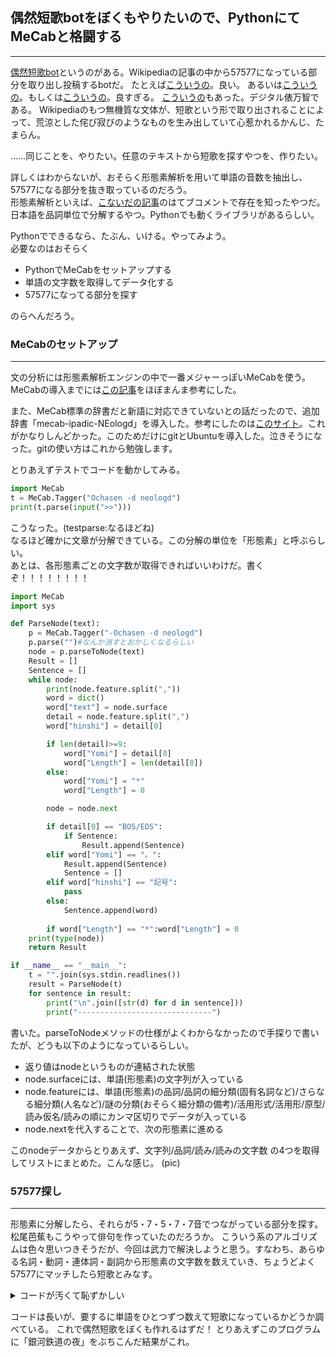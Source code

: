 ## 偶然短歌botをぼくもやりたいので、PythonにてMeCabと格闘する
---
[偶然短歌bot](https://twitter.com/g57577)というのがある。Wikipediaの記事の中から57577になっている部分を取り出し投稿するbotだ。
たとえば[こういうの](https://twitter.com/g57577/status/550141727835967488?ref_src=twsrc%5Etfw%7Ctwcamp%5Etweetembed%7Ctwterm%5E550141727835967488&ref_url=https%3A%2F%2Fwww.huffingtonpost.jp%2F2015%2F01%2F18%2Fwikipedia-tanka_n_6497840.html)。良い。
あるいは[こういうの](https://twitter.com/g57577/status/1148140241531875329)。もしくは[こういうの](https://twitter.com/g57577/status/1142054780019335168)。良すぎる。
[こういうの](https://twitter.com/g57577/status/1145256221265543169)もあった。デジタル俵万智である。
Wikipediaのもつ無機質な文体が、短歌という形で取り出されることによって、荒涼とした侘び寂びのようなものを生み出していて心惹かれるかんじ、たまらん。

……同じことを、やりたい。任意のテキストから短歌を探すやつを、作りたい。

詳しくはわからないが、おそらく形態素解析を用いて単語の音数を抽出し、57577になる部分を抜き取っているのだろう。  
形態素解析といえば、[こないだの記事](Link)のはてブコメントで存在を知ったやつだ。日本語を品詞単位で分解するやつ。Pythonでも動くライブラリがあるらしい。

Pythonでできるなら、たぶん、いける。やってみよう。  
必要なのはおそらく

* PythonでMeCabをセットアップする
* 単語の文字数を取得してデータ化する
* 57577になってる部分を探す

のらへんだろう。

### MeCabのセットアップ
---
文の分析には形態素解析エンジンの中で一番メジャーっぽいMeCabを使う。   
MeCabの導入までには[この記事](https://qiita.com/osyou-create/items/c7864a5200238d8678aa)をほぼまんま参考にした。

また、MeCab標準の辞書だと新語に対応できていないとの話だったので、追加辞書「mecab-ipadic-NEologd」を導入した。参考にしたのは[このサイト](https://www.pytry3g.com/entry/2018/04/24/143934)。これがかなりしんどかった。このためだけにgitとUbuntuを導入した。泣きそうになった。gitの使い方はこれから勉強します。

とりあえずテストでコードを動かしてみる。
```Python
import MeCab
t = MeCab.Tagger("Ochasen -d neologd")
print(t.parse(input(">>")))

```
こうなった。(testparse:なるほどね)  
なるほど確かに文章が分解できている。この分解の単位を「形態素」と呼ぶらしい。  
あとは、各形態素ごとの文字数が取得できればいいわけだ。書くぞ！！！！！！！！

```Python
import MeCab
import sys

def ParseNode(text):
    p = MeCab.Tagger("-Ochasen -d neologd")
    p.parse("")#なんか消すとおかしくなるらしい
    node = p.parseToNode(text)
    Result = []
    Sentence = []
    while node:
        print(node.feature.split(","))
        word = dict()
        word["text"] = node.surface
        detail = node.feature.split(",")
        word["hinshi"] = detail[0]

        if len(detail)>=9:
            word["Yomi"] = detail[8]
            word["Length"] = len(detail[8])
        else:
            word["Yomi"] = "*"
            word["Length"] = 0

        node = node.next

        if detail[0] == "BOS/EOS":
            if Sentence:
                Result.append(Sentence)
        elif word["Yomi"] == "。":
            Result.append(Sentence)
            Sentence = []
        elif word["hinshi"] == "記号":
            pass
        else:
            Sentence.append(word)
        
        if word["Length"] == "*":word["Length"] = 0
    print(type(node))
    return Result

if __name__ == "__main__":
    t = "".join(sys.stdin.readlines())
    result = ParseNode(t)
    for sentence in result:
        print("\n".join([str(d) for d in sentence]))
        print("------------------------------")
```
書いた。parseToNodeメソッドの仕様がよくわからなかったので手探りで書いたが、どうも以下のようになっているらしい。

* 返り値はnodeというものが連結された状態
* node.surfaceには、単語(形態素)の文字列が入っている 
* node.featureには、単語(形態素)の品詞/品詞の細分類(固有名詞など)/さらなる細分類(人名など)/謎の分類(おそらく細分類の備考)/活用形式/活用形/原型/読み仮名/読みの順にカンマ区切りでデータが入っている
* node.nextを代入することで、次の形態素に進める

このnodeデータからとりあえず、文字列/品詞/読み/読みの文字数 の4つを取得してリストにまとめた。こんな感じ。
(pic)
### 57577探し
---
形態素に分解したら、それらが5・7・5・7・7音でつながっている部分を探す。松尾芭蕉もこうやって俳句を作っていたのだろうか。
こういう系のアルゴリズムは色々思いつきそうだが、今回は武力で解決しようと思う。すなわち、あらゆる名詞・動詞・連体詞・副詞から形態素の文字数を数えていき、ちょうどよく57577にマッチしたら短歌とみなす。

<details><summary>コードが汚くて恥ずかしい</summary>

```Python
from split_node import ParseNode
import MeCab
import itertools
import sys

def FindTanka(text,neologd=False):
    """
    テキストをぶちこむと短歌のリストを返してくれる風流な関数。
    """
    Nodes = ParseNode(text,neologd=neologd)
    TankaPoint = (5,12,17,24,31,32)
    Tankas = []
    for sentence in Nodes:
        l = len(sentence)
        for n,StartWord in enumerate(sentence):
            if StartWord["Yomi"] =="*" or\
            StartWord["Hinshi"] not in ("名詞","動詞","連体詞","副詞"):continue
            sound = 0
            curpos = n
            tanka = ""
            tankalen = 0
            while sound<=31 and curpos<l:
                w = sentence[curpos]
                #句の始まりが助詞や助動詞でないかどうか
                if sound in TankaPoint:
                    if w["Hinshi"] not in ("名詞","動詞","連体詞","副詞"):
                        break       
                if w["Yomi"]!="*":
                    tanka += w["Text"]
                    sound += w["Length"]
                    if sound ==TankaPoint[tankalen]:
                        tankalen+=1
                    if tankalen == 5:
                        Tankas.append(tanka)
                        break
                curpos+=1
    return(Tankas)

if __name__ == "__main__":
    print(FindTanka(wikipedia(input("url:")),neologd = True))
```
</details>

コードは長いが、要するに単語をひとつずつ数えて短歌になっているかどうか調べている。
これで偶然短歌をぼくも作れるはずだ！
とりあえずこのプログラムに「銀河鉄道の夜」をぶちこんだ結果がこれ。

>